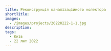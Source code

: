 ```yaml
---
title: Реконструкція каналізаційного колектора
shortTitle:
images:
  - /images/projects/20220222-1-1.jpg
description:
tags:
  - Київ
  - 22 лют 2022
---
```

